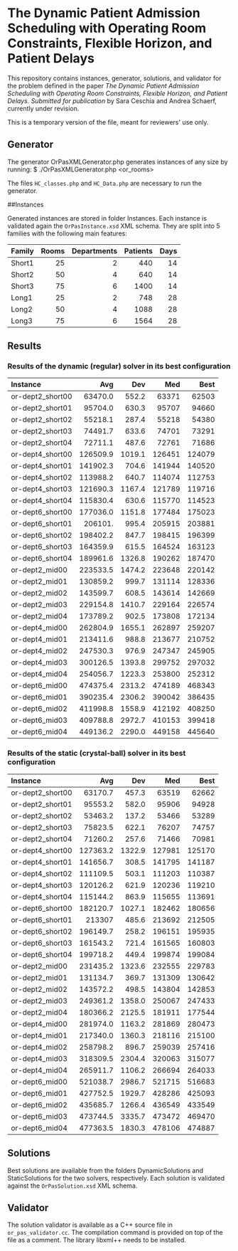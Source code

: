 # The Dynamic Patient Admission Scheduling with Operating Room Constraints, Flexible Horizon, and Patient Delays

This repository contains instances, generator, solutions, and validator for the problem defined in the paper *The Dynamic Patient Admission Scheduling with Operating Room Constraints, Flexible Horizon, and Patient Delays. Submitted for publication* by Sara Ceschia and Andrea Schaerf, currently under revision. 

This is a temporary version of the file, meant for reviewers' use only.

## Generator

The generator OrPasXMLGenerator.php generates instances of any size by running:
    $ ./OrPasXMLGenerator.php <departments> <rooms> <features> <patients> <days> <or_rooms>

The files `HC_classes.php` and `HC_Data.php` are necessary to run the generator.

##Instances

Generated instances are stored in folder Instances. Each instance is validated again the `OrPasInstance.xsd` XML schema. 
They are split into 5 families with the following main features:

| Family | Rooms | Departments | Patients | Days |
| :------| ------:| ------:| ------:| ------:| 
| Short1 |	25 |	2 |	440 	| 14 |
| Short2 |	50 |	4 |	640 	| 14 |
| Short3 |	75 |	6 |	1400 	| 14 |
| Long1 |	25 |	2 |	748 	| 28 |
| Long2 |	50 |	4 |	1088 	| 28 |
| Long3 |	75 |	6 |	1564 	| 28 |

## Results

### Results of the dynamic (regular) solver in its best configuration

| Instance | Avg     | Dev     | Med     | Best    |
| :------  | ---------:|  ---------:|  ---------:|  ---------: |
| or-dept2_short00 | 63470.0  | 552.2 | 63371 | 62503 | 
| or-dept2_short01 | 95704.0  | 630.3 | 95707 | 94660 |
| or-dept2_short02 | 55218.1  | 287.4 | 55218 | 54380 |
| or-dept2_short03 | 74491.7  | 633.6 | 74701 | 73291 |
| or-dept2_short04 | 72711.1  | 487.6 | 72761 | 71686 |
| or-dept4_short00 | 126509.9 |1019.1    | 126451 | 124079 |
| or-dept4_short01 | 141902.3 | 704.6 | 141944 | 140520 |
| or-dept4_short02 | 113988.2 | 640.7  | 114074 | 112753  |
| or-dept4_short03 | 121690.3 |  1167.4  | 121789 | 119716 |
| or-dept4_short04 | 115830.4 | 630.6 | 115770 | 114523 |
| or-dept6_short00 | 177036.0 |1151.8  | 177484 | 175023 |
| or-dept6_short01 | 206101.  | 995.4 | 205915 | 203881  |
| or-dept6_short02 | 198402.2 | 847.7 | 198415 | 196399 |
| or-dept6_short03 | 164359.9 | 615.5 | 164524 | 163123 |
| or-dept6_short04 | 189961.6 |1326.8  | 190262 | 187470 |
| or-dept2_mid00 | 223533.5 | 1474.2  | 223648 | 220142 |
| or-dept2_mid01 | 130859.2 |  999.7 | 131114 | 128336 |
| or-dept2_mid02 | 143599.7 |  608.5 | 143614 | 142669 |
| or-dept2_mid03 | 229154.8 | 1410.7  | 229164 | 226574 |
| or-dept2_mid04 | 173789.2 |  902.5 | 173808 | 172134 |
| or-dept4_mid00 | 262804.9 | 1655.1  | 262897 | 259207 |
| or-dept4_mid01 | 213411.6 |  988.8 | 213677 | 210752 |
| or-dept4_mid02 | 247530.3 |  976.9 | 247347 | 245905 |
| or-dept4_mid03 | 300126.5 | 1393.8  | 299752 | 297032 |
| or-dept4_mid04 | 254056.7 | 1223.3   | 253800 | 252312  |
| or-dept6_mid00 | 474375.4 | 2313.2  | 474189 | 468343 |
| or-dept6_mid01 | 390235.4 | 2306.2  | 390042 | 386435 |
| or-dept6_mid02 | 411998.8 | 1558.9  | 412192 | 408250 |
| or-dept6_mid03 | 409788.8 | 2972.7  | 410153 | 399418 |
| or-dept6_mid04 | 449136.2 | 2290.0  | 449158 | 445640 |


### Results of the static (crystal-ball) solver in its best configuration

| Instance | Avg     | Dev     | Med     | Best    |
| :------  | ------: | ------: | ------: | ------: |
| or-dept2_short00 | 63170.7  | 457.3 | 63519 | 62662 |
| or-dept2_short01 | 95553.2  | 582.0 | 95906 | 94928 |
| or-dept2_short02 | 53463.2  | 137.2 | 53466 | 53289 |
| or-dept2_short03 | 75823.5  | 622.1 | 76207 | 74757 |
| or-dept2_short04 | 71260.2  | 257.6 | 71466 | 70981 |
| or-dept4_short00 | 127363.2 |1322.9   | 127981 | 125170 |
| or-dept4_short01 | 141656.7 | 308.5 | 141795 | 141187 |
| or-dept4_short02 | 111109.5 | 503.1 | 111203 | 110387 |
| or-dept4_short03 | 120126.2 | 621.9 | 120236 | 119210 |
| or-dept4_short04 | 115144.2 | 863.9 | 115655 | 113691 |
| or-dept6_short00 | 182120.7 |1027.1  | 182462 | 180656 |
| or-dept6_short01 | 213307   | 485.6 | 213692 | 212505 |
| or-dept6_short02 | 196149.7 | 258.2 | 196151 | 195935 |
| or-dept6_short03 | 161543.2 | 721.4 | 161565 | 160803 |
| or-dept6_short04 | 199718.2 | 449.4 | 199874 | 199084 |
| or-dept2_mid00 | 231435.2 | 1323.6  | 232555 | 229783 |
| or-dept2_mid01 | 131134.7 |  369.7 | 131309 | 130642 |
| or-dept2_mid02 | 143572.2 |  498.5 | 143804 | 142853 |
| or-dept2_mid03 | 249361.2 | 1358.0  | 250067 | 247433 |
| or-dept2_mid04 | 180366.2 | 2125.5  | 181911 | 177544 |
| or-dept4_mid00 | 281974.0   | 1163.2   | 281869 | 280473 |
| or-dept4_mid01 | 217340.0   | 1360.3   | 218116 | 215100 |
| or-dept4_mid02 | 258798.2 |  896.7 | 259039 | 257416 |
| or-dept4_mid03 | 318309.5 | 2304.4  | 320063 | 315077 |
| or-dept4_mid04 | 265911.7 | 1106.2  | 266694 | 264033 |
| or-dept6_mid00 | 521038.7 | 2986.7  | 521715 | 516683 |
| or-dept6_mid01 | 427752.5 | 1929.7   | 428286 | 425093 |
| or-dept6_mid02 | 435685.7 | 1266.4  | 436549 | 433549 |
| or-dept6_mid03 | 473744.5 | 3335.7  | 473472 | 469470 |
| or-dept6_mid04 | 477363.5 | 1830.3  | 478106 | 474887 |


## Solutions

Best solutions are available from the folders DynamicSolutions and StaticSolutions for the two solvers, respectively.
Each solution is validated against the `OrPasSolution.xsd` XML schema.

## Validator

The solution validator is available as a C++ source file in `or_pas_validator.cc`. The compilation command is provided on top of the file as a comment. The library libxml++ needs to be installed.